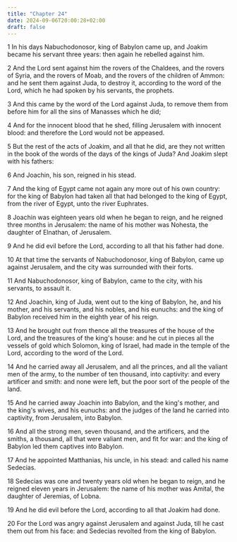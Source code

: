 ```yaml
---
title: "Chapter 24"
date: 2024-09-06T20:00:28+02:00
draft: false
---
```



1 In his days Nabuchodonosor, king of Babylon came up, and Joakim became his servant three years: then again he rebelled against him.

2 And the Lord sent against him the rovers of the Chaldees, and the rovers of Syria, and the rovers of Moab, and the rovers of the children of Ammon: and he sent them against Juda, to destroy it, according to the word of the Lord, which he had spoken by his servants, the prophets.

3 And this came by the word of the Lord against Juda, to remove them from before him for all the sins of Manasses which he did;

4 And for the innocent blood that he shed, filling Jerusalem with innocent blood: and therefore the Lord would not be appeased.

5 But the rest of the acts of Joakim, and all that he did, are they not written in the book of the words of the days of the kings of Juda? And Joakim slept with his fathers:

6 And Joachin, his son, reigned in his stead.

7 And the king of Egypt came not again any more out of his own country: for the king of Babylon had taken all that had belonged to the king of Egypt, from the river of Egypt, unto the river Euphrates.

8 Joachin was eighteen years old when he began to reign, and he reigned three months in Jerusalem: the name of his mother was Nohesta, the daughter of Elnathan, of Jerusalem.

9 And he did evil before the Lord, according to all that his father had done.

10 At that time the servants of Nabuchodonosor, king of Babylon, came up against Jerusalem, and the city was surrounded with their forts.

11 And Nabuchodonosor, king of Babylon, came to the city, with his servants, to assault it.

12 And Joachin, king of Juda, went out to the king of Babylon, he, and his mother, and his servants, and his nobles, and his eunuchs: and the king of Babylon received him in the eighth year of his reign.

13 And he brought out from thence all the treasures of the house of the Lord, and the treasures of the king's house: and he cut in pieces all the vessels of gold which Solomon, king of Israel, had made in the temple of the Lord, according to the word of the Lord.

14 And he carried away all Jerusalem, and all the princes, and all the valiant men of the army, to the number of ten thousand, into captivity: and every artificer and smith: and none were left, but the poor sort of the people of the land.

15 And he carried away Joachin into Babylon, and the king's mother, and the king's wives, and his eunuchs: and the judges of the land he carried into captivity, from Jerusalem, into Babylon.

16 And all the strong men, seven thousand, and the artificers, and the smiths, a thousand, all that were valiant men, and fit for war: and the king of Babylon led them captives into Babylon.

17 And he appointed Matthanias, his uncle, in his stead: and called his name Sedecias.

18 Sedecias was one and twenty years old when he began to reign, and he reigned eleven years in Jerusalem: the name of his mother was Amital, the daughter of Jeremias, of Lobna.

19 And he did evil before the Lord, according to all that Joakim had done.

20 For the Lord was angry against Jerusalem and against Juda, till he cast them out from his face: and Sedecias revolted from the king of Babylon.

